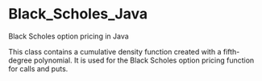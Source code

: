# Black_Scholes_Java
Black Scholes option pricing in Java

This class contains a cumulative density function
created with a fifth-degree polynomial. It is used
for the Black Scholes option pricing function for
calls and puts.

